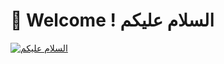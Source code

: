 # 👋 Welcome ! السلام عليكم


[![السلام عليكم](https://github-readme-stats-two-lake.vercel.app/api?username=MedAmineBenbaha&count_private=false)](https://github.com/MedAmineBenbaha)
<!---
[![Top Langs](https://github-readme-stats.vercel.app/api/top-langs/?username=MedAmineBenbaha&count_private=true&show_icons=true)](https://github.com/MedAmineBenbaha)
MedAmineBenbaha/MedAmineBenbaha is a ✨ special ✨ repository because its `README.md` (this file) appears on your GitHub profile.
You can click the Preview link to take a look at your changes.
--->

